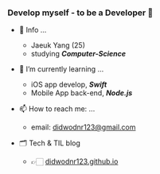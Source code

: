 ### Develop myself - to be a Developer 👋

- 🔎  Info ...
  - Jaeuk Yang (25)
  - studying ***Computer-Science***

- 🌱  I’m currently learning ...
  - iOS app develop, ***Swift***
  - Mobile App back-end, ***Node.js*** 
  
- 📫  How to reach me: ...
  - email: didwodnr123@gmail.com

- 🗂  Tech & TIL blog
  - 👉🏻 [didwodnr123.github.io](didwodnr123.github.io)
